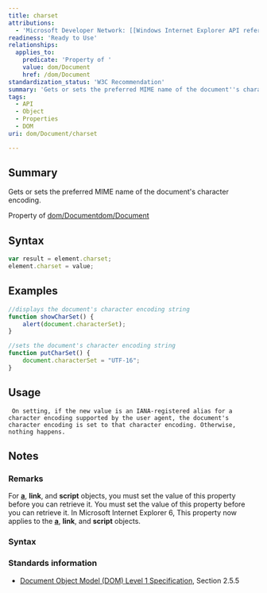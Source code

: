 ```yaml
---
title: charset
attributions:
  - 'Microsoft Developer Network: [[Windows Internet Explorer API reference](http://msdn.microsoft.com/en-us/library/ie/hh828809%28v=vs.85%29.aspx) Article]'
readiness: 'Ready to Use'
relationships:
  applies_to:
    predicate: 'Property of '
    value: dom/Document
    href: /dom/Document
standardization_status: 'W3C Recommendation'
summary: 'Gets or sets the preferred MIME name of the document''s character encoding.'
tags:
  - API
  - Object
  - Properties
  - DOM
uri: dom/Document/charset

---
```

## Summary

Gets or sets the preferred MIME name of the document's character encoding.

Property of [dom/Document](/dom/Document)[dom/Document](/dom/Document)

## Syntax

``` js
var result = element.charset;
element.charset = value;
```

## Examples

``` js
//displays the document's character encoding string
function showCharSet() {
    alert(document.characterSet);
}

//sets the document's character encoding string
function putCharSet() {
    document.characterSet = "UTF-16";
}
```

## Usage

     On setting, if the new value is an IANA-registered alias for a character encoding supported by the user agent, the document's character encoding is set to that character encoding. Otherwise, nothing happens.

## Notes

### Remarks

For [**a**](/html/elements/a), **link**, and **script** objects, you must set the value of this property before you can retrieve it. You must set the value of this property before you can retrieve it. In Microsoft Internet Explorer 6, This property now applies to the [**a**](/html/elements/a), **link**, and **script** objects.

### Syntax

### Standards information

-   [Document Object Model (DOM) Level 1 Specification](http://go.microsoft.com/fwlink/p/?linkid=161725), Section 2.5.5
